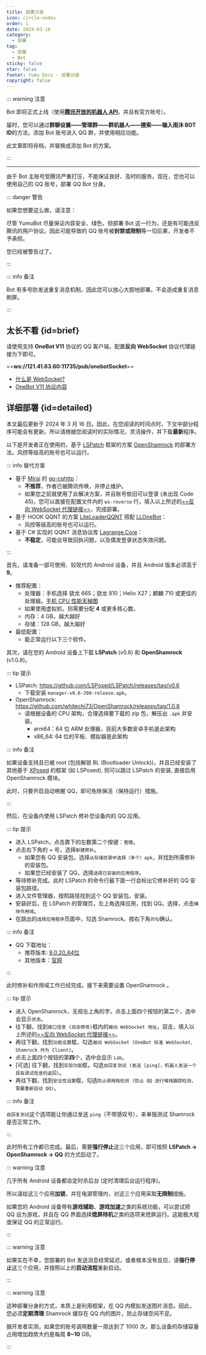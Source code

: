 ```yaml
---
title: 部署分身
icon: circle-nodes
order: 1
date: 2024-03-16
category:
  - 部署
tag:
  - 部署
  - Bot
sticky: false
star: false
footer: Yumu Docs - 部署分身
copyright: false
---
```


::: warning 注意

Bot 即将正式上线（使用[**腾讯开放的机器人 API**](https://bot.q.qq.com/wiki)，并且有官方账号）。

届时，您可以通过**群聊设置——管理群——群机器人——搜索——输入雨沐 BOT ID**的方法，添加 Bot 账号进入 QQ 群，并使用相应功能。

此文章即将存档，并替换成添加 Bot 的方案。

:::

---

由于 Bot 主账号受腾讯严重打压，不能保证良好、及时的服务。现在，您也可以使用自己的 QQ 账号，部署 QQ Bot 分身。

::: danger 警告

如果您想要这么做，请注意：

尽管 YumuBot 尽量保证内容安全、绿色，但部署 Bot 这一行为，还是有可能违反腾讯的用户协议。因此可能导致的 QQ 账号被**封禁或限制**等一切后果，开发者不予承担。

您已经被警告过了。

:::

::: info 备注

Bot 有多号防发送重复消息机制。因此您可以放心大胆地部署。不会造成重复消息刷屏。

:::

## <HopeIcon icon="person-walking-arrow-right"/> 太长不看 {id=brief}

请使用支持 **OneBot V11** 协议的 QQ 客户端，配置**反向 WebSocket** 协议代理链接为下即可。

<HopeIcon icon="tower-cell"/> ==**ws://121.41.63.60:11735/pub/onebotSocket**==

- [什么是 WebSocket?](https://baike.baidu.com/item/WebSocket/1953845)
- [OneBot V11 协议内容](https://github.com/botuniverse/onebot-11)

## <HopeIcon icon="people-pulling"/> 详细部署 {id=detailed}

本文最后更新于 2024 年 3 月 16 日。因此，在您阅读的时间点时，下文中部分程序可能会有更新。所以请根据您阅读时的实际情况，灵活操作，并下载**最新**程序。

以下是开发者正在使用的，基于 [LSPatch](https://github.com/LSPosed/LSPatch/) 框架的方案 [OpenShamrock](https://github.com/whitechi73/OpenShamrock) 的部署方法。风控等级高的账号也可以运行。

::: info 替代方案

- 基于 [Mirai](https://mirai.mamoe.net/) 的 [go-cqhttp](https://docs.go-cqhttp.org/)：
  - **不推荐**，作者已被腾讯传唤，并停止维护。
  - 如果您之前就使用了此解决方案，并且账号依旧可以登录 (未出现 Code 45)，您可以直接在配置文件内的 `ws-reverse` 行，填入以上所述的[==反向 WebSocket 代理链接==](#brief)，完成部署。
- 基于 HOOK QQNT 的方案 [LiteLoaderQQNT](https://liteloaderqqnt.github.io/) 搭配 [LLOneBot](https://github.com/LLOneBot/LLOneBot)：
  - 风控等级高的账号也可以运行。
- 基于 C# 实现的 QQNT 消息协议库 [Lagrange.Core](https://lagrangedev.github.io/Lagrange.Doc/)：
  - **不稳定**，可能会导致回执问题，以及偶发登录状态失效问题。

:::

首先，请准备一部可使用、较现代的 Android 设备，并且 Android 版本必须高于 **9**。

- 推荐配置：
  - 处理器：手机选择 骁龙 665；骁龙 810；Helio X27；麒麟 710 或更佳的处理器。[手机 CPU 性能天梯图](https://www.mydrivers.com/zhuanti/tianti/01/)
  - 如果使用虚拟机，则需要分配 **4** 或更多核心数。
  - 内存：4 GB，越大越好
  - 存储：128 GB，越大越好
- 最低配置：
  - 能正常运行以下三个软件。

其次，请在您的 Android 设备上下载 **LSPatch** (v0.6) 和 **OpenShamrock** (v1.0.8)。

::: tip 提示

- LSPatch: https://github.com/LSPosed/LSPatch/releases/tag/v0.6
  - 下载安装 `manager-v0.6-398-release.apk`。
- OpenShamrock: https://github.com/whitechi73/OpenShamrock/releases/tag/1.0.8
  - 请根据设备的 CPU 架构，合理选择要下载的 zip 包，解压出 `.apk` 并安装。
    - arm64：64 位 ARM 处理器，目前大多数安卓手机是此架构
    - x86_64: 64 位的平板、模拟器是此架构

::: info 备注

如果设备支持且已被 root (包括解锁 BL (Bootloader Unlock))，并且已经安装了其他基于 [XPosed](https://baike.baidu.com/item/Xposed%E6%A1%86%E6%9E%B6) 的框架 (如 LSPosed), 则可以跳过 LSPatch 的安装, 直接启用 OpenShamrock 模块。

此时，只要开启自动唤醒 QQ，即可免除保活（保持运行）措施。

:::

然后，在设备内使用 LSPatch 修补您设备内的 QQ 应用。

::: tip 提示

* 进入 LSPatch，点击靠下的左数第二个按键：`管理`。
* 点击右下角的 + 号，选择`新建修补`。
  * 如果您有 QQ 安装包，选择`从存储目录中选择（多个）apk`，并找到所需修补的安装包。
  * 如果您已经安装了 QQ，选择`选择已安装的应用程序`。
* 等待修补完成。此时 LSPatch 的命令行最下面一行会标出它修补好的 QQ 安装包路径。
* 进入文件管理器，按照路径找到这个 QQ 安装包。安装。
* 安装好后，在 LSPatch 的管理页，左上角选择应用，找到 QQ。选择，点击`模块作用域`。
* 在跳出的`选择应用程序`页面中，勾选 Shamrock。按右下角`对勾`确认。

::: info 备注

- QQ 下载地址：
  - 推荐版本: [9.0.20_64位](https://disk.365246692.xyz/d/public/other/Android_9.0.20_64.apk?sign=A0GhRTf6U52T1TovxTDx9H0VOmMAib8rNclStBCaDU4=:1709731237)
  - 其他版本：[官网](https://im.qq.com/index/#downloadAnchor)

:::

此时修补和作用域工作已经完成。接下来需要设置 OpenShamrock 。

::: tip 提示

* 进入 OpenShamrock，无视左上角的字。点击上面四个按钮的第**二**个，选中会显示`状态`。
* 往下翻，找到`接口信息 (双击修改)`框内的`被动 WebSocket 地址`，双击，填入以上所述的[==反向 WebSocket 代理链接==](#brief)。
* 再往下翻，找到`功能设置`框，勾选`被动 WebSocket (OneBot 标准 WebSocket，Shamrock 作为 Client)`。
* 点击上面四个按钮的第**四**个，选中会显示 `Lab`。
* [可选] 往下翻，找到`实验功能`框，勾选`自回复测试 (发送 [ping]，机器人发送一个具有调试信息的返回)`。
* 再往下翻，找到`安全性设置`框，勾选`防止调用栈检测 (防止 QQ 进行堆栈跟踪检测，需要重新启动 QQ)`。

::: info 备注

`自回复测试`这个选项能让你通过发送 `ping`（不带感叹号），来单独测试 Shamrock 是否正常工作。

:::

此时所有工作都已完成。最后，需要**强行停止**这三个应用，即可按照 **LSPatch -> OpenShamrock -> QQ** 的方式启动了。

::: warning 注意

几乎所有 Android 设备都会定时杀后台 (定时清理后台运行程序)。

所以请给这三个应用**加锁**，并在电源管理内，对这三个应用采取**无限制**措施。

如果您的 Android 设备带有**游戏辅助**、**游戏加速**之类的系统功能，可以尝试把 QQ 设为游戏，并且在 QQ 界面选择**熄屏待机**之类的选项来熄屏运行。这能极大程度保证 QQ 的正常运行。

:::

::: warning 注意

如果实在不幸，您部署的 Bot 发送消息经常延迟，或者根本没有反应，请**强行停止**这三个应用，并按照以上的**启动流程**重新启动。

:::

::: warning 注意

这种部署分身的方式，本质上是利用框架，在 QQ 内模拟发送图片消息。因此，您必须**定期清理** Shamrock 缓存在 QQ 内的图片，防止存储空间不足。

据开发者实测，如果您的账号调用数量一周达到了 1000 次，那么设备的存储容量占用增加趋势大约是每周 **8~10** GB。

:::
